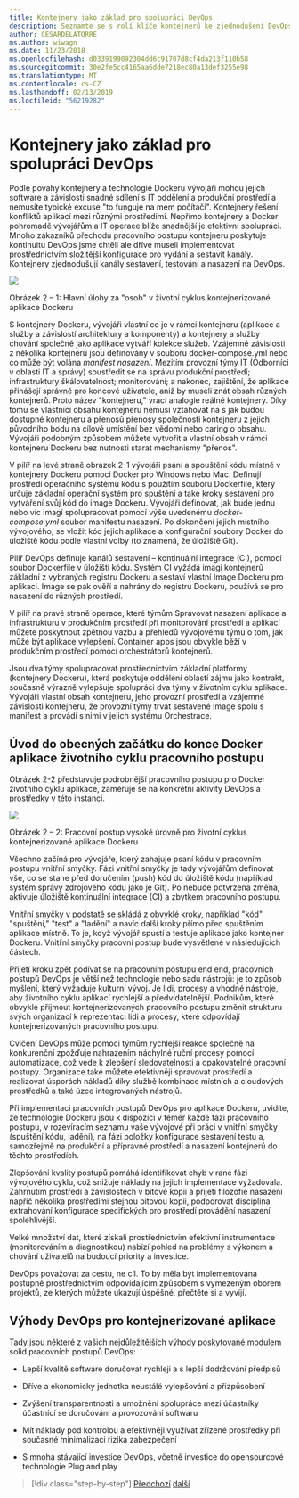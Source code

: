 ```yaml
---
title: Kontejnery jako základ pro spolupráci DevOps
description: Seznamte se s rolí klíče kontejnerů ke zjednodušení DevOps.
author: CESARDELATORRE
ms.author: wiwagn
ms.date: 11/23/2018
ms.openlocfilehash: d0339199092304dd6c91707d8cf4da213f110b58
ms.sourcegitcommit: 30e2fe5cc4165aa6dde7218ec80a13def3255e98
ms.translationtype: MT
ms.contentlocale: cs-CZ
ms.lasthandoff: 02/13/2019
ms.locfileid: "56219282"
---
```

# <a name="containers-as-the-foundation-for-devops-collaboration"></a>Kontejnery jako základ pro spolupráci DevOps

Podle povahy kontejnery a technologie Dockeru vývojáři mohou jejich software a závislosti snadné sdílení s IT oddělení a produkční prostředí a nemusíte typické excuse "to funguje na mém počítači". Kontejnery řešení konfliktů aplikací mezi různými prostředími. Nepřímo kontejnery a Docker pohromadě vývojářům a IT operace blíže snadnější je efektivní spolupráci. Mnoho zákazníků přechodu pracovního postupu kontejneru poskytuje kontinuitu DevOps jsme chtěli ale dříve museli implementovat prostřednictvím složitější konfigurace pro vydání a sestavit kanály. Kontejnery zjednodušují kanály sestavení, testování a nasazení na DevOps.

![](./media/image1.png)

Obrázek 2 – 1: Hlavní úlohy za "osob" v životní cyklus kontejnerizované aplikace Dockeru

S kontejnery Dockeru, vývojáři vlastní co je v rámci kontejneru (aplikace a služby a závislostí architektury a komponenty) a kontejnery a služby chování společně jako aplikace vytváří kolekce služeb. Vzájemné závislosti z několika kontejnerů jsou definovány v souboru docker-compose.yml nebo co může být volána *manifest nasazení*. Mezitím provozní týmy IT (Odborníci v oblasti IT a správy) soustředit se na správu produkční prostředí; infrastruktury škálovatelnost; monitorování; a nakonec, zajištění, že aplikace přinášejí správně pro koncové uživatele, aniž by museli znát obsah různých kontejnerů. Proto název "kontejneru," vrací analogie reálné kontejnery. Díky tomu se vlastníci obsahu kontejneru nemusí vztahovat na s jak budou dostupné kontejneru a přenosů přenosy společnosti kontejneru z jejich původního bodu na cílové umístění bez vědomí nebo caring o obsahu. Vývojáři podobným způsobem můžete vytvořit a vlastní obsah v rámci kontejneru Dockeru bez nutnosti starat mechanismy "přenos".

V pilíř na levé straně obrázek 2-1 vývojáři psání a spouštění kódu místně v kontejnery Dockeru pomocí Docker pro Windows nebo Mac. Definují prostředí operačního systému kódu s použitím souboru Dockerfile, který určuje základní operační systém pro spuštění a také kroky sestavení pro vytváření svůj kód do image Dockeru. Vývojáři definovat, jak bude jednu nebo víc imagí spolupracovat pomocí výše uvedenému *docker-compose.yml* soubor manifestu nasazení. Po dokončení jejich místního vývojového, se vložit kód jejich aplikace a konfigurační soubory Docker do úložiště kódu podle vlastní volby (to znamená, že úložiště Git).

Pilíř DevOps definuje kanálů sestavení – kontinuální integrace (CI), pomocí soubor Dockerfile v úložišti kódu. Systém CI vyžádá imagí kontejnerů základní z vybraných registru Dockeru a sestaví vlastní Image Dockeru pro aplikaci. Image se pak ověří a nahrány do registru Dockeru, používá se pro nasazení do různých prostředí.

V pilíř na pravé straně operace, které týmům Spravovat nasazení aplikace a infrastrukturu v produkčním prostředí při monitorování prostředí a aplikací můžete poskytnout zpětnou vazbu a přehledů vývojovému týmu o tom, jak může být aplikace vylepšení. Container apps jsou obvykle běží v produkčním prostředí pomocí orchestrátorů kontejnerů.

Jsou dva týmy spolupracovat prostřednictvím základní platformy (kontejnery Dockeru), která poskytuje oddělení oblastí zájmu jako kontrakt, současně výrazně vylepšuje spolupráci dva týmy v životním cyklu aplikace. Vývojáři vlastní obsah kontejneru, jeho provozní prostředí a vzájemné závislosti kontejneru, že provozní týmy trvat sestavené Image spolu s manifest a provádí s nimi v jejich systému Orchestrace.

## <a name="introduction-to-a-generic-end-to-end-docker-application-life-cycle-workflow"></a>Úvod do obecných začátku do konce Docker aplikace životního cyklu pracovního postupu

Obrázek 2-2 představuje podrobnější pracovního postupu pro Docker životního cyklu aplikace, zaměřuje se na konkrétní aktivity DevOps a prostředky v této instanci.

![](./media/image2.png)

Obrázek 2 – 2: Pracovní postup vysoké úrovně pro životní cyklus kontejnerizované aplikace Dockeru

Všechno začíná pro vývojáře, který zahajuje psaní kódu v pracovním postupu vnitřní smyčky. Fázi vnitřní smyčky je tady vývojářům definovat vše, co se stane před doručením (push) kód do úložiště kódu (například systém správy zdrojového kódu jako je Git). Po nebude potvrzena změna, aktivuje úložiště kontinuální integrace (CI) a zbytkem pracovního postupu.

Vnitřní smyčky v podstatě se skládá z obvyklé kroky, například "kód" "spuštění," "test" a "ladění" a navíc další kroky přímo před spuštěním aplikace místně. To je, když vývojář spustí a testuje aplikace jako kontejner Dockeru. Vnitřní smyčky pracovní postup bude vysvětlené v následujících částech.

Přijetí kroku zpět podívat se na pracovním postupu end end, pracovních postupů DevOps je větší než technologie nebo sadu nástrojů: je to způsob myšlení, který vyžaduje kulturní vývoj. Je lidi, procesy a vhodné nástroje, aby životního cyklu aplikací rychlejší a předvídatelnější. Podnikům, které obvykle přijmout kontejnerizovaných pracovního postupu změnit strukturu svých organizací k reprezentaci lidi a procesy, které odpovídají kontejnerizovaných pracovního postupu.

Cvičení DevOps může pomoci týmům rychlejší reakce společně na konkurenční zpožďuje nahrazením náchylné ruční procesy pomocí automatizace, což vede k zlepšení sledovatelnosti a opakovatelné pracovní postupy. Organizace také můžete efektivněji spravovat prostředí a realizovat úsporách nákladů díky službě kombinace místních a cloudových prostředků a také úzce integrovaných nástrojů.

Při implementaci pracovních postupů DevOps pro aplikace Dockeru, uvidíte, že technologie Dockeru jsou k dispozici v téměř každé fázi pracovního postupu, v rozevíracím seznamu vaše vývojové při práci v vnitřní smyčky (spuštění kódu, ladění), na fázi položky konfigurace sestavení testu a, samozřejmě na produkční a přípravné prostředí a nasazení kontejnerů do těchto prostředích.

Zlepšování kvality postupů pomáhá identifikovat chyb v rané fázi vývojového cyklu, což snižuje náklady na jejich implementace vyžadovala. Zahrnutím prostředí a závislostech v bitové kopii a přijetí filozofie nasazení napříč několika prostředími stejnou bitovou kopii, podporovat disciplína extrahování konfigurace specifických pro prostředí provádění nasazení spolehlivější.

Velké množství dat, které získali prostřednictvím efektivní instrumentace (monitorováním a diagnostikou) nabízí pohled na problémy s výkonem a chování uživatelů na budoucí priority a investice.

DevOps považovat za cestu, ne cíl. To by měla být implementována postupně prostřednictvím odpovídajícím způsobem s vymezeným oborem projektů, ze kterých můžete ukazují úspěšné, přečtěte si a vyvíjí.

## <a name="benefits-of-devops-for-containerized-applications"></a>Výhody DevOps pro kontejnerizované aplikace

Tady jsou některé z vašich nejdůležitějších výhody poskytované modulem solid pracovních postupů DevOps:

-   Lepší kvalitě software doručovat rychleji a s lepší dodržování předpisů

-   Dříve a ekonomicky jednotka neustálé vylepšování a přizpůsobení

-   Zvýšení transparentnosti a umožnění spolupráce mezi účastníky účastnící se doručování a provozování softwaru

-   Mít náklady pod kontrolou a efektivněji využívat zřízené prostředky při současné minimalizaci rizika zabezpečení

-   S mnoha stávající investice DevOps, včetně investice do opensourcové technologie Plug and play

>[!div class="step-by-step"]
>[Předchozí](index.md)
>[další](../Microsoft-platform-tools-containerized-apps/index.md)